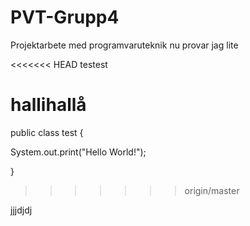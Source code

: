 # PVT-Grupp4
Projektarbete med programvaruteknik
nu provar jag lite


<<<<<<< HEAD
testest



hallihallå
=======
public class test {

System.out.print("Hello World!");

}
>>>>>>> origin/master


jjjdjdj
